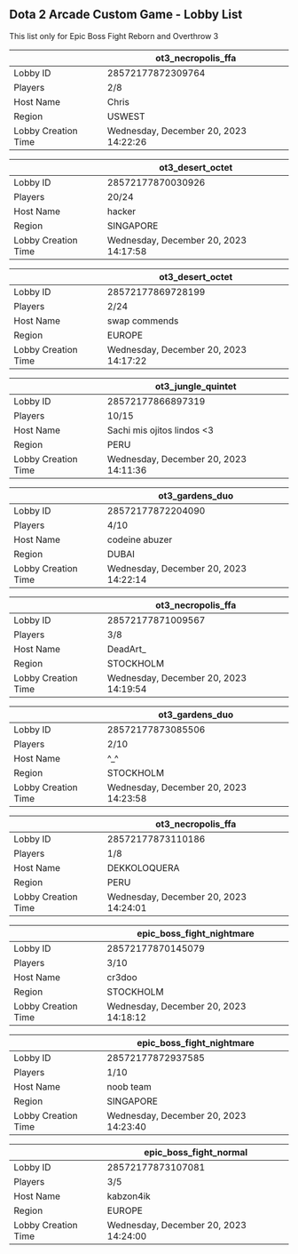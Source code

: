 ## Dota 2 Arcade Custom Game - Lobby List

This list only for Epic Boss Fight Reborn and Overthrow 3

|  | ot3_necropolis_ffa |
| ------ | ------ |
| Lobby ID | 28572177872309764 |
| Players | 2/8 |
| Host Name | Chris |
| Region | USWEST |
| Lobby Creation Time | Wednesday, December 20, 2023 14:22:26 |


|  | ot3_desert_octet |
| ------ | ------ |
| Lobby ID | 28572177870030926 |
| Players | 20/24 |
| Host Name | hacker |
| Region | SINGAPORE |
| Lobby Creation Time | Wednesday, December 20, 2023 14:17:58 |


|  | ot3_desert_octet |
| ------ | ------ |
| Lobby ID | 28572177869728199 |
| Players | 2/24 |
| Host Name | swap commends |
| Region | EUROPE |
| Lobby Creation Time | Wednesday, December 20, 2023 14:17:22 |


|  | ot3_jungle_quintet |
| ------ | ------ |
| Lobby ID | 28572177866897319 |
| Players | 10/15 |
| Host Name | Sachi mis ojitos lindos <3 |
| Region | PERU |
| Lobby Creation Time | Wednesday, December 20, 2023 14:11:36 |


|  | ot3_gardens_duo |
| ------ | ------ |
| Lobby ID | 28572177872204090 |
| Players | 4/10 |
| Host Name | codeine abuzer |
| Region | DUBAI |
| Lobby Creation Time | Wednesday, December 20, 2023 14:22:14 |


|  | ot3_necropolis_ffa |
| ------ | ------ |
| Lobby ID | 28572177871009567 |
| Players | 3/8 |
| Host Name | DeadArt_ |
| Region | STOCKHOLM |
| Lobby Creation Time | Wednesday, December 20, 2023 14:19:54 |


|  | ot3_gardens_duo |
| ------ | ------ |
| Lobby ID | 28572177873085506 |
| Players | 2/10 |
| Host Name | ^_^ |
| Region | STOCKHOLM |
| Lobby Creation Time | Wednesday, December 20, 2023 14:23:58 |


|  | ot3_necropolis_ffa |
| ------ | ------ |
| Lobby ID | 28572177873110186 |
| Players | 1/8 |
| Host Name | DEKKOLOQUERA |
| Region | PERU |
| Lobby Creation Time | Wednesday, December 20, 2023 14:24:01 |


|  | epic_boss_fight_nightmare |
| ------ | ------ |
| Lobby ID | 28572177870145079 |
| Players | 3/10 |
| Host Name | cr3doo |
| Region | STOCKHOLM |
| Lobby Creation Time | Wednesday, December 20, 2023 14:18:12 |


|  | epic_boss_fight_nightmare |
| ------ | ------ |
| Lobby ID | 28572177872937585 |
| Players | 1/10 |
| Host Name | noob team |
| Region | SINGAPORE |
| Lobby Creation Time | Wednesday, December 20, 2023 14:23:40 |


|  | epic_boss_fight_normal |
| ------ | ------ |
| Lobby ID | 28572177873107081 |
| Players | 3/5 |
| Host Name | kabzon4ik |
| Region | EUROPE |
| Lobby Creation Time | Wednesday, December 20, 2023 14:24:00 |


